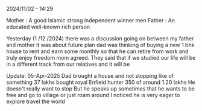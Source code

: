 2024/11/02 - 14:29

Mother : A good Islamic strong independent winner men
Father : An educated well-known rich person 

Yesterday (1 /12 /2024) there was a discussion going on between my father and mother it was about future plan dad was thinking of buying a new 1 bhk house to rent and earn some monthly so that he can retire from work and truly enjoy freedom mom agreed. They said that if we studied our life will be in a different track from our relatives and it will be 

Update: 05-Apr-2025
Dad brought a house and not stopping like of something 37 lakhs bought royal Enfield hunter 350 of around 1.20 lakhs He doesn't really want to stop But he speaks up sometimes that he wants to be free and go to village or just roam around I noticed he is very eager to explore travel the world